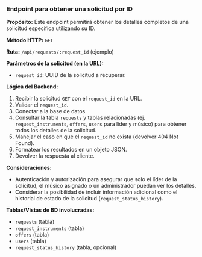 ### Endpoint para obtener una solicitud por ID

**Propósito:** Este endpoint permitirá obtener los detalles completos de una solicitud específica utilizando su ID.

**Método HTTP:** `GET`

**Ruta:** `/api/requests/:request_id` (ejemplo)

**Parámetros de la solicitud (en la URL):**
-   `request_id`: UUID de la solicitud a recuperar.

**Lógica del Backend:**
1.  Recibir la solicitud `GET` con el `request_id` en la URL.
2.  Validar el `request_id`.
3.  Conectar a la base de datos.
4.  Consultar la tabla `requests` y tablas relacionadas (ej. `request_instruments`, `offers`, `users` para líder y músico) para obtener todos los detalles de la solicitud.
5.  Manejar el caso en que el `request_id` no exista (devolver 404 Not Found).
6.  Formatear los resultados en un objeto JSON.
7.  Devolver la respuesta al cliente.

**Consideraciones:**
-   Autenticación y autorización para asegurar que solo el líder de la solicitud, el músico asignado o un administrador puedan ver los detalles.
-   Considerar la posibilidad de incluir información adicional como el historial de estado de la solicitud (`request_status_history`).

**Tablas/Vistas de BD involucradas:**
-   `requests` (tabla)
-   `request_instruments` (tabla)
-   `offers` (tabla)
-   `users` (tabla)
-   `request_status_history` (tabla, opcional)